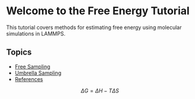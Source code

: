 # Welcome to the Free Energy Tutorial

This tutorial covers methods for estimating free energy using molecular simulations in LAMMPS.

## Topics

- [Free Sampling](free_sampling.md)
- [Umbrella Sampling](umbrella_sampling.md)
- [References](references.md)

$$\Delta G = \Delta H - T \Delta S$$
